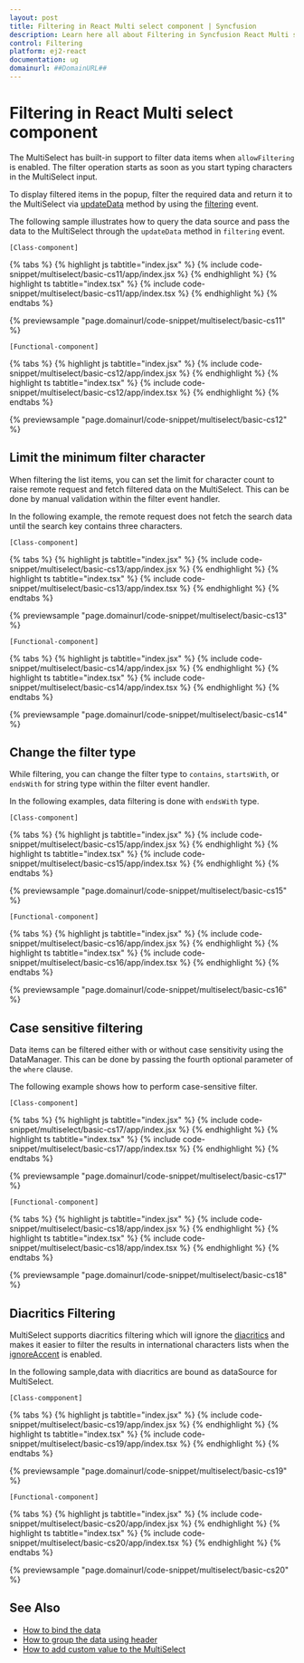 ```yaml
---
layout: post
title: Filtering in React Multi select component | Syncfusion
description: Learn here all about Filtering in Syncfusion React Multi select component of Syncfusion Essential JS 2 and more.
control: Filtering 
platform: ej2-react
documentation: ug
domainurl: ##DomainURL##
---
```


# Filtering in React Multi select component

The MultiSelect has built-in support to filter data items when `allowFiltering` is enabled. The filter operation starts as soon as you start typing characters in the MultiSelect input.

To display filtered items in the popup, filter the required data and return it to the MultiSelect
via [updateData](https://ej2.syncfusion.com/angular/documentation/api/drop-down-list/filteringEventArgs/#updatedata) method by using the [filtering](https://ej2.syncfusion.com/react/documentation/api/multi-select/#filtering) event.

The following sample illustrates how to query the data source and pass the data to the MultiSelect through the `updateData` method in `filtering` event.

`[Class-component]`

{% tabs %}
{% highlight js tabtitle="index.jsx" %}
{% include code-snippet/multiselect/basic-cs11/app/index.jsx %}
{% endhighlight %}
{% highlight ts tabtitle="index.tsx" %}
{% include code-snippet/multiselect/basic-cs11/app/index.tsx %}
{% endhighlight %}
{% endtabs %}

 {% previewsample "page.domainurl/code-snippet/multiselect/basic-cs11" %}

`[Functional-component]`

{% tabs %}
{% highlight js tabtitle="index.jsx" %}
{% include code-snippet/multiselect/basic-cs12/app/index.jsx %}
{% endhighlight %}
{% highlight ts tabtitle="index.tsx" %}
{% include code-snippet/multiselect/basic-cs12/app/index.tsx %}
{% endhighlight %}
{% endtabs %}

 {% previewsample "page.domainurl/code-snippet/multiselect/basic-cs12" %}

## Limit the minimum filter character

When filtering the list items, you can set the limit for character count to raise remote request and fetch filtered data on the MultiSelect. This can be done by manual validation within the filter event handler.

In the following example, the remote request does not fetch the search data until the search key contains three characters.

`[Class-component]`

{% tabs %}
{% highlight js tabtitle="index.jsx" %}
{% include code-snippet/multiselect/basic-cs13/app/index.jsx %}
{% endhighlight %}
{% highlight ts tabtitle="index.tsx" %}
{% include code-snippet/multiselect/basic-cs13/app/index.tsx %}
{% endhighlight %}
{% endtabs %}

 {% previewsample "page.domainurl/code-snippet/multiselect/basic-cs13" %}

`[Functional-component]`

{% tabs %}
{% highlight js tabtitle="index.jsx" %}
{% include code-snippet/multiselect/basic-cs14/app/index.jsx %}
{% endhighlight %}
{% highlight ts tabtitle="index.tsx" %}
{% include code-snippet/multiselect/basic-cs14/app/index.tsx %}
{% endhighlight %}
{% endtabs %}

 {% previewsample "page.domainurl/code-snippet/multiselect/basic-cs14" %}

## Change the filter type

While filtering, you can change the filter type to `contains`, `startsWith`, or `endsWith` for string type within the filter event handler.

In the following examples, data filtering is done with `endsWith` type.

`[Class-component]`

{% tabs %}
{% highlight js tabtitle="index.jsx" %}
{% include code-snippet/multiselect/basic-cs15/app/index.jsx %}
{% endhighlight %}
{% highlight ts tabtitle="index.tsx" %}
{% include code-snippet/multiselect/basic-cs15/app/index.tsx %}
{% endhighlight %}
{% endtabs %}

 {% previewsample "page.domainurl/code-snippet/multiselect/basic-cs15" %}

`[Functional-component]`

{% tabs %}
{% highlight js tabtitle="index.jsx" %}
{% include code-snippet/multiselect/basic-cs16/app/index.jsx %}
{% endhighlight %}
{% highlight ts tabtitle="index.tsx" %}
{% include code-snippet/multiselect/basic-cs16/app/index.tsx %}
{% endhighlight %}
{% endtabs %}

 {% previewsample "page.domainurl/code-snippet/multiselect/basic-cs16" %}

## Case sensitive filtering

Data items can be filtered either with or without case sensitivity using the DataManager. This can be done by passing the fourth optional parameter of the `where` clause.

The following example shows how to perform case-sensitive filter.

`[Class-component]`

{% tabs %}
{% highlight js tabtitle="index.jsx" %}
{% include code-snippet/multiselect/basic-cs17/app/index.jsx %}
{% endhighlight %}
{% highlight ts tabtitle="index.tsx" %}
{% include code-snippet/multiselect/basic-cs17/app/index.tsx %}
{% endhighlight %}
{% endtabs %}

 {% previewsample "page.domainurl/code-snippet/multiselect/basic-cs17" %}

`[Functional-component]`

{% tabs %}
{% highlight js tabtitle="index.jsx" %}
{% include code-snippet/multiselect/basic-cs18/app/index.jsx %}
{% endhighlight %}
{% highlight ts tabtitle="index.tsx" %}
{% include code-snippet/multiselect/basic-cs18/app/index.tsx %}
{% endhighlight %}
{% endtabs %}

 {% previewsample "page.domainurl/code-snippet/multiselect/basic-cs18" %}

## Diacritics Filtering

MultiSelect supports diacritics filtering which will ignore the [diacritics](https://en.wikipedia.org/wiki/Diacritic) and makes it easier to filter the results in international characters lists when the [ignoreAccent](https://ej2.syncfusion.com/react/documentation/api/multi-select/#ignoreaccent) is enabled.

In the following sample,data with diacritics are bound as dataSource for MultiSelect.

`[Class-compponent]`

{% tabs %}
{% highlight js tabtitle="index.jsx" %}
{% include code-snippet/multiselect/basic-cs19/app/index.jsx %}
{% endhighlight %}
{% highlight ts tabtitle="index.tsx" %}
{% include code-snippet/multiselect/basic-cs19/app/index.tsx %}
{% endhighlight %}
{% endtabs %}

 {% previewsample "page.domainurl/code-snippet/multiselect/basic-cs19" %}

`[Functional-component]`

{% tabs %}
{% highlight js tabtitle="index.jsx" %}
{% include code-snippet/multiselect/basic-cs20/app/index.jsx %}
{% endhighlight %}
{% highlight ts tabtitle="index.tsx" %}
{% include code-snippet/multiselect/basic-cs20/app/index.tsx %}
{% endhighlight %}
{% endtabs %}

 {% previewsample "page.domainurl/code-snippet/multiselect/basic-cs20" %}

## See Also

* [How to bind the data](./data-binding)
* [How to group the data using header](./grouping)
* [How to add custom value to the MultiSelect](./custom-value)